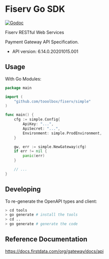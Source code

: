 # Fiserv Go SDK

[![Godoc](https://pkg.go.dev/github.com/tooolbox/fiserv?status.svg)](https://pkg.go.dev/github.com/tooolbox/fiserv)

Fiserv RESTful Web Services

Payment Gateway API Specification.
- API version: 6.14.0.20201015.001

## Usage

With Go Modules: 

```go
package main

import (
    "github.com/tooolbox/fiserv/simple"
)

func main() {
    cfg := simple.Config{
        ApiKey: "...",
        ApiSecret: "...",
        Environment: simple.ProdEnvironment,
    }

    gw, err := simple.NewGateway(cfg)
    if err != nil {
        panic(err)
    }

    // ...
}
```

## Developing

To re-generate the OpenAPI types and client:

```sh
> cd tools
> go generate # install the tools
> cd ..
> go generate # generate the code
```

## Reference Documentation

https://docs.firstdata.com/org/gateway/docs/api
